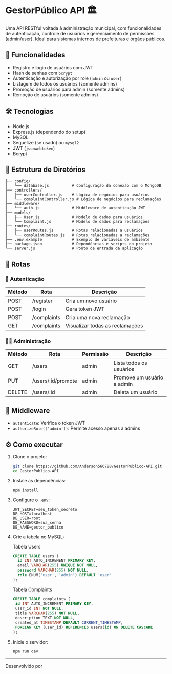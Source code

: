 
# GestorPúblico API 🏛️

Uma API RESTful voltada à administração municipal, com funcionalidades de autenticação, controle de usuários e gerenciamento de permissões (admin/user). Ideal para sistemas internos de prefeituras e órgãos públicos.

## 📌 Funcionalidades

- Registro e login de usuários com JWT
- Hash de senhas com `bcrypt`
- Autenticação e autorização por role (`admin` ou `user`)
- Listagem de todos os usuários (somente admins)
- Promoção de usuários para admin (somente admins)
- Remoção de usuários (somente admins)

## 🛠️ Tecnologias

- Node.js
- Express.js (dependendo do setup)
- MySQL
- Sequelize (se usado) ou `mysql2`
- JWT (`jsonwebtoken`)
- Bcrypt

## 📁 Estrutura de Diretórios

```
├── config/
│   └── database.js          # Configuração da conexão com o MongoDB
├── controllers/
│   ├── userController.js    # Lógica de negócios para usuários
│   └── complaintController.js # Lógica de negócios para reclamações
├── middleware/
│   └── auth.js              # Middleware de autenticação JWT
├── models/
│   ├── User.js              # Modelo de dados para usuários
│   └── Complaint.js         # Modelo de dados para reclamações
├── routes/
│   ├── userRoutes.js        # Rotas relacionadas a usuários
│   └── complaintRoutes.js   # Rotas relacionadas a reclamações
├── .env.example             # Exemplo de variáveis de ambiente
├── package.json             # Dependências e scripts do projeto
└── server.js                # Ponto de entrada da aplicação
```

## 📄 Rotas

### 🔐 Autenticação

| Método | Rota       | Descrição                        |
|--------|------------|----------------------------------|
| POST   | /register  | Cria um novo usuário             |
| POST   | /login     | Gera token JWT                   |
| POST   | /complaints| Cria uma nova reclamação         |
| GET    | /complaints| Visualizar todas as reclamações  |

### 👮‍♂️ Administração

| Método | Rota                      | Permissão | Descrição                        |
|--------|---------------------------|-----------|----------------------------------|
| GET    | /users                    | admin     | Lista todos os usuários          |
| PUT    | /users/:id/promote        | admin     | Promove um usuário a admin       |
| DELETE | /users/:id                | admin     | Deleta um usuário                | 

## 🔐 Middleware

- `autenticate`: Verifica o token JWT
- `authorizeRole(['admin'])`: Permite acesso apenas a admins

## ⚙️ Como executar

1. Clone o projeto:
   ```bash
   git clone https://github.com/Anderson566788/GestorPublico-API.git
   cd GestorPublico-API
   ```

2. Instale as dependências:
   ```bash
   npm install
   ```

3. Configure o `.env`:
   ```
   JWT_SECRET=seu_token_secreto
   DB_HOST=localhost
   DB_USER=root
   DB_PASSWORD=sua_senha
   DB_NAME=gestor_publico
   ```

4. Crie a tabela no MySQL:

   Tabela Users

   ```sql
   CREATE TABLE users (
     id INT AUTO_INCREMENT PRIMARY KEY,
     email VARCHAR(255) UNIQUE NOT NULL,
     password VARCHAR(255) NOT NULL,
     role ENUM('user', 'admin') DEFAULT 'user'
   );
   ```
   Tabela Complaints
   ```sql
   CREATE TABLE complaints (
    id INT AUTO_INCREMENT PRIMARY KEY,
    user_id INT NOT NULL,
    title VARCHAR(255) NOT NULL,
    description TEXT NOT NULL,
    created_at TIMESTAMP DEFAULT CURRENT_TIMESTAMP,
    FOREIGN KEY (user_id) REFERENCES users(id) ON DELETE CASCADE
   );
   ```

5. Inicie o servidor:

   ```bash
   npm run dev
   ```

---

Desenvolvido por 